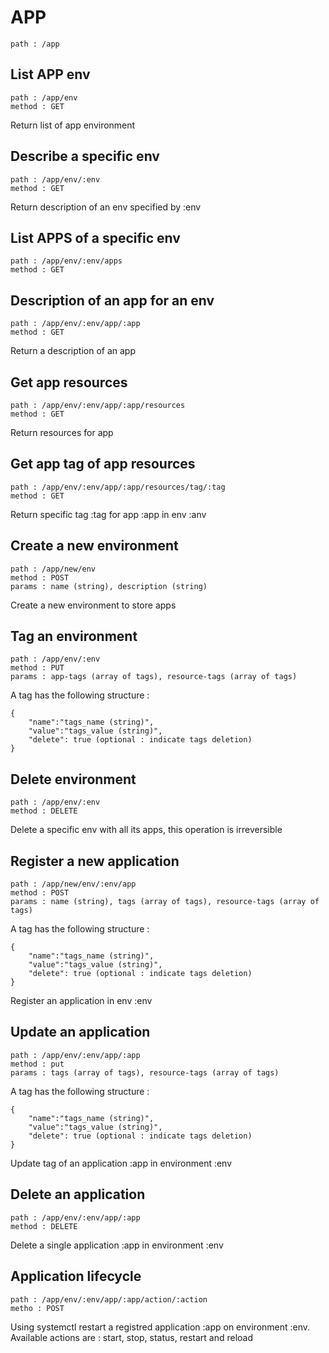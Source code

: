 # APP

    path : /app

## List APP env

    path : /app/env
    method : GET

Return list of app environment

## Describe a specific env

    path : /app/env/:env
    method : GET

Return description of an env specified by :env

## List APPS of a specific env

    path : /app/env/:env/apps
    method : GET

## Description of an app for an env

    path : /app/env/:env/app/:app
    method : GET

Return a description of an app

## Get app resources

    path : /app/env/:env/app/:app/resources
    method : GET

Return resources for app

## Get app tag of app resources

    path : /app/env/:env/app/:app/resources/tag/:tag
    method : GET

Return specific tag :tag for app :app in env :anv

## Create a new environment

    path : /app/new/env
    method : POST
    params : name (string), description (string)

Create a new environment to store apps

## Tag an environment

    path : /app/env/:env
    method : PUT
    params : app-tags (array of tags), resource-tags (array of tags)

A tag has the following structure :

    {
        "name":"tags_name (string)",
        "value":"tags_value (string)",
        "delete": true (optional : indicate tags deletion)
    }

## Delete environment

    path : /app/env/:env
    method : DELETE

Delete a specific env with all its apps, this operation is irreversible

## Register a new application

    path : /app/new/env/:env/app
    method : POST
    params : name (string), tags (array of tags), resource-tags (array of tags)

A tag has the following structure :

    {
        "name":"tags_name (string)",
        "value":"tags_value (string)",
        "delete": true (optional : indicate tags deletion)
    }

Register an application in env :env

## Update an application

    path : /app/env/:env/app/:app
    method : put
    params : tags (array of tags), resource-tags (array of tags)

A tag has the following structure :

    {
        "name":"tags_name (string)",
        "value":"tags_value (string)",
        "delete": true (optional : indicate tags deletion)
    }

Update tag of an application :app in environment :env

## Delete an application

    path : /app/env/:env/app/:app
    method : DELETE

Delete a single application :app in environment :env

## Application lifecycle

    path : /app/env/:env/app/:app/action/:action
    metho : POST
    
Using systemctl restart a registred application :app on environment :env. Available actions are : start, stop, status, restart and reload
